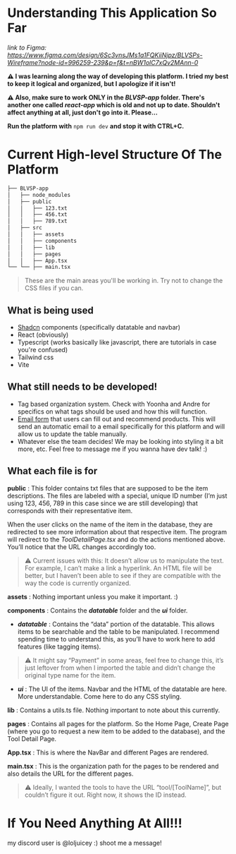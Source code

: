# Understanding This Application So Far

*link to Figma: https://www.figma.com/design/6Sc3vnsJMs1a1FQKiiNjpz/BLVSPs-Wireframe?node-id=996259-239&p=f&t=nBW1olC7xQv2MAnn-0* 

**⚠️ I was learning along the way of developing this platform. I tried my best to keep it logical and organized, but I apologize if it isn't!**

**⚠️ Also, make sure to work ONLY in the _BLVSP-app_ folder. There's another one called _react-app_ which is old and not up to date. Shouldn't affect anything at all, just don't go into it. Please...**

**Run the platform with**
```npm run dev```
**and stop it with CTRL+C.**

# Current High-level Structure Of The Platform
```bash
├── BLVSP-app
│   ├── node_modules
│   ├── public
│   │   ├── 123.txt
│   │   ├── 456.txt
│   │   ├── 789.txt
│   ├── src
│   │   ├── assets
│   │   ├── components 
│   │   ├── lib
│   │   ├── pages
│   │   ├── App.tsx
└── └── ├── main.tsx
```
> These are the main areas you'll be working in. Try not to change the CSS files if you can.

## What is being used
- [Shadcn](https://ui.shadcn.com/) components (specifically datatable and navbar)
- React (obviously)
- Typescript (works basically like javascript, there are tutorials in case you're confused)
- Tailwind css
- Vite

## What still needs to be developed!
- Tag based organization system. Check with Yoonha and Andre for specifics on what tags should be used and how this will function.
- [Email form](https://youtu.be/OFBVmAVqr5I?si=q_uK-kdNNeP-UrnI) that users can fill out and recommend products. This will send an automatic email to a email specifically for this platform and will allow us to update the table manually.
- Whatever else the team decides! We may be looking into styling it a bit more, etc. Feel free to message me if you wanna have dev talk! :)

## What each file is for

**public** : This folder contains txt files that are supposed to be the item descriptions. The files are labeled with a special, unique ID number (I’m just using 123, 456, 789 in this case since we are still developing) that corresponds with their representative item. 

When the user clicks on the name of the item in the database, they are redirected to see more information about that respective item. The program will redirect to the *ToolDetailPage.tsx* and do the actions mentioned above. You’ll notice that the URL changes accordingly too. 

> ⚠️ Current issues with this:
It doesn’t allow us to manipulate the text. For example, I can’t make a link a hyperlink. An HTML file will be better, but I haven’t been able to see if they are compatible with the way the code is currently organized. 

**assets** : Nothing important unless you make it important. :) 

**components** : Contains the ***datatable*** folder and the ***ui*** folder. 
- ***datatable*** : Contains the “data” portion of the datatable. This allows items to be searchable and the table to be manipulated. I recommend spending time to understand this, as you’ll have to work here to add features (like tagging items). 
> ⚠️  It might say “Payment” in some areas, feel free to change this, it’s just leftover from when I imported the table and didn’t change the original type name for the item. 
- ***ui*** : The UI of the items. Navbar and the HTML of the datatable are here. More understandable. Come here to do any CSS styling. 

**lib** : Contains a utils.ts file. Nothing important to note about this currently. 

**pages** : Contains all pages for the platform. So the Home Page, Create Page (where you go to request a new item to be added to the database), and the Tool Detail Page. 

**App.tsx** : This is where the NavBar and different Pages are rendered.

**main.tsx** : This is the organization path for the pages to be rendered and also details the URL for the different pages.  
> ⚠️ Ideally, I wanted the tools to have the URL “tool/[ToolName]”, but couldn’t figure it out. Right now, it shows the ID instead.

# If You Need Anything At All!!!
my discord user is @loljuicey :) shoot me a message! 
